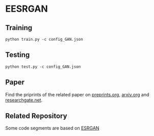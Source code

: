 # EESRGAN
## Training
`python train.py -c config_GAN.json`
## Testing
`python test.py -c config_GAN.json`
## Paper
Find the priprints of the related paper on [preprints.org](https://www.preprints.org/manuscript/202003.0313/v1), [arxiv.org](https://arxiv.org/abs/2003.09085) and [researchgate.net](https://www.researchgate.net/publication/340095015_Small-Object_Detection_in_Remote_Sensing_Images_with_End-to-End_Edge-Enhanced_GAN_and_Object_Detector_Network).
## Related Repository
Some code segments are based on [ESRGAN](https://github.com/xinntao/BasicSR)

